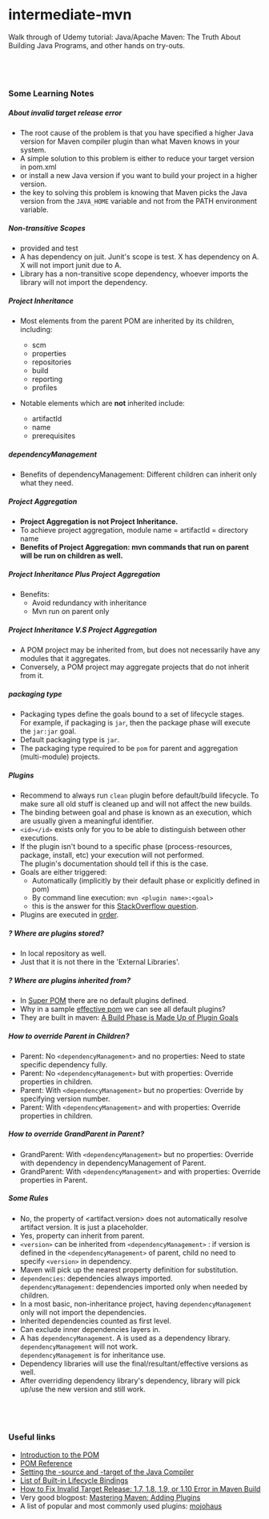 # intermediate-mvn
Walk through of Udemy tutorial: Java/Apache Maven: The Truth About Building Java Programs, and other hands on try-outs.


&nbsp;
----
### Some Learning Notes ###
##### About invalid target release error #####
* The root cause of the problem is that you have specified a higher Java version for Maven compiler plugin than what Maven knows in your system.
* A simple solution to this problem is either to reduce your target version in pom.xml 
* or install a new Java version if you want to build your project in a higher version. 
* the key to solving this problem is knowing that Maven picks the Java version from the `JAVA_HOME` variable and not from the PATH environment variable. 
&nbsp;

##### Non-transitive Scopes #####
* provided and test
* A has dependency on juit. Junit's scope is test. X has dependency on A.  
X will not import junit due to A. 
* Library has a non-transitive scope dependency, whoever imports the library will not import the dependency. 
&nbsp;

##### Project Inheritance #####
* Most elements from the parent POM are inherited by its children, including: 
  * scm
  * properties
  * repositories
  * build
  * reporting
  * profiles

* Notable elements which are **not** inherited include:
  * artifactId
  * name
  * prerequisites
&nbsp;

##### dependencyManagement #####
* Benefits of dependencyManagement: Different children can inherit only what they need. 
&nbsp;

##### Project Aggregation #####
* **Project Aggregation is not Project Inheritance.** 
* To achieve project aggregation, module name = artifactId =  directory name
* **Benefits of Project Aggregation: mvn commands that run on parent will be run on children as well.**
&nbsp;
    
##### Project Inheritance Plus Project Aggregation #####
* Benefits: 
  * Avoid redundancy with inheritance
  * Mvn run on parent only
&nbsp;

##### Project Inheritance V.S Project Aggregation #####
* A POM project may be inherited from, but does not necessarily have any modules that it aggregates. 
* Conversely, a POM project may aggregate projects that do not inherit from it. 
&nbsp;

##### packaging type #####
* Packaging types define the goals bound to a set of lifecycle stages.  
For example, if packaging is `jar`, then the package phase will execute the `jar:jar` goal.
* Default packaging type is `jar`. 
* The packaging type required to be `pom` for parent and aggregation (multi-module) projects. 
&nbsp;

##### Plugins #####
* Recommend to always run `clean` plugin before default/build lifecycle. To make sure all old stuff is cleaned up
and will not affect the new builds. 
* The binding between goal and phase is known as an execution, which are usually given a meaningful identifier.
* `<id></id>` exists only for you to be able to distinguish between other executions. 
* If the plugin isn't bound to a specific phase (process-resources, package, install, etc) your execution will not performed.   
The plugin's documentation should tell if this is the case. 
* Goals are either triggered: 
  * Automatically (implicitly by their default phase or explicitly defined in pom)
  * By command line execution: `mvn <plugin name>:<goal>` 
  * this is the answer for this [StackOverflow question](https://stackoverflow.com/questions/33278562/maven-plugin-execution-id).
* Plugins are executed in [order](https://stackoverflow.com/questions/8243912/changing-the-order-of-maven-plugin-execution). 
&nbsp;

##### ? Where are plugins stored? #####
* In local repository as well. 
* Just that it is not there in the 'External Libraries'. 
&nbsp;

##### ? Where are plugins inherited from? #####
* In [Super POM](http://maven.apache.org/components/ref/3-LATEST/maven-model-builder/super-pom.html#) there are no default plugins defined. 
* Why in a sample [effective pom](https://www.tutorialspoint.com/maven/maven_pom.htm) we can see all default plugins? 
* They are built in maven: [A Build Phase is Made Up of Plugin Goals](https://maven.apache.org/guides/introduction/introduction-to-the-lifecycle.html#Lifecycle_Reference)
&nbsp;


##### How to override Parent in Children? #####
* Parent: No `<dependencyManagement>` and no properties: Need to state specific dependency fully. 
* Parent: No `<dependencyManagement>` but with properties: Override properties in children. 
* Parent: With `<dependencyManagement>` but no properties: Override by specifying version number. 
* Parent: With `<dependencyManagement>` and with properties: Override properties in children.
&nbsp;

##### How to override GrandParent in Parent? #####
* GrandParent: With `<dependencyManagement>` but no properties: Override with dependency in dependencyManagement of Parent. 
* GrandParent: With `<dependencyManagement>` and with properties: Override properties in Parent. 
&nbsp;

##### Some Rules #####
* No, the property of <artifact.version> does not automatically resolve artifact version. It is just a placeholder.
* Yes, property can inherit from parent. 
* `<version>` can be inherited from `<dependencyManagement>` : if version is defined in the `<dependencyManagement>` of parent, 
 child no need to specify `<version>` in dependency. 
* Maven will pick up the nearest property definition for substitution. 
* `dependencies`: dependencies always imported.    
`dependencyManagement`: dependencies imported only when needed by children.
* In a most basic, non-inheritance project, having `dependencyManagement` only will not import the dependencies. 
&nbsp;
* Inherited dependencies counted as first level. 
* Can exclude inner dependencies layers in. 
* A has `dependencyManagement`. A is used as a dependency library. `dependencyManagement` will not work.   
`dependencyManagement` is for inheritance use.
* Dependency libraries will use the final/resultant/effective versions as well. 
* After overriding dependency library's dependency, library will pick up/use the new version and still work.       


&nbsp;
----
### Useful links ###
* [Introduction to the POM](http://maven.apache.org/guides/introduction/introduction-to-the-pom.html#)
* [POM Reference](http://maven.apache.org/pom.html)
* [Setting the -source and -target of the Java Compiler](http://maven.apache.org/plugins/maven-compiler-plugin/examples/set-compiler-source-and-target.html)
* [List of Built-in Lifecycle Bindings](http://maven.apache.org/guides/introduction/introduction-to-the-lifecycle.html)
* [How to Fix Invalid Target Release: 1.7, 1.8, 1.9, or 1.10 Error in Maven Build](https://dzone.com/articles/how-to-fix-invalid-target-release-17-18-19-or-110)
* Very good blogpost: [Mastering Maven: Adding Plugins](https://blogs.oracle.com/developers/mastering-maven-adding-plugins)
* A list of popular and most commonly used plugins: [mojohaus](https://www.mojohaus.org/plugins.html) 

